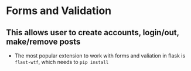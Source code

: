 # Forms and Validation

This allows user to create accounts, login/out, make/remove posts
---

- The most popular extension to work with forms and valiation in flask is `flast-wtf`, which needs to `pip install`
